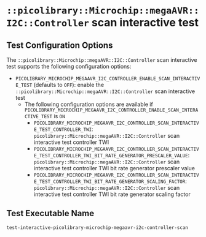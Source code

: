 # `::picolibrary::Microchip::megaAVR::I2C::Controller` scan interactive test

## Test Configuration Options
The `::picolibrary::Microchip::megaAVR::I2C::Controller` scan interactive test supports
the following configuration options:
- `PICOLIBRARY_MICROCHIP_MEGAAVR_I2C_CONTROLLER_ENABLE_SCAN_INTERACTIVE_TEST` (defaults to
  `OFF`): enable the `::picolibrary::Microchip::megaAVR::I2C::Controller` scan interactive
  test
    - The following configuration options are available if
      `PICOLIBRARY_MICROCHIP_MEGAAVR_I2C_CONTROLLER_ENABLE_SCAN_INTERACTIVE_TEST` is `ON`
        - `PICOLIBRARY_MICROCHIP_MEGAAVR_I2C_CONTROLLER_SCAN_INTERACTIVE_TEST_CONTROLLER_TWI`:
          `picolibrary::Microchip::megaAVR::I2C::Controller` scan interactive test
          controller TWI
        - `PICOLIBRARY_MICROCHIP_MEGAAVR_I2C_CONTROLLER_SCAN_INTERACTIVE_TEST_CONTROLLER_TWI_BIT_RATE_GENERATOR_PRESCALER_VALUE`:
          `picolibrary::Microchip::megaAVR::I2C::Controller` scan interactive test
          controller TWI bit rate generator prescaler value
        - `PICOLIBRARY_MICROCHIP_MEGAAVR_I2C_CONTROLLER_SCAN_INTERACTIVE_TEST_CONTROLLER_TWI_BIT_RATE_GENERATOR_SCALING_FACTOR`:
          `picolibrary::Microchip::megaAVR::I2C::Controller` scan interactive test
          controller TWI bit rate generator scaling factor

## Test Executable Name
`test-interactive-picolibrary-microchip-megaavr-i2c-controller-scan`
